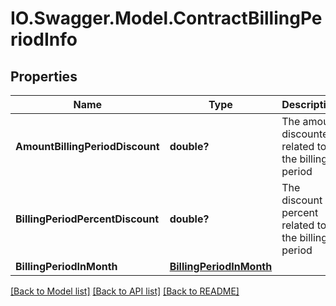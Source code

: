 # IO.Swagger.Model.ContractBillingPeriodInfo
## Properties

Name | Type | Description | Notes
------------ | ------------- | ------------- | -------------
**AmountBillingPeriodDiscount** | **double?** | The amount discounted related to the billing period | [optional] 
**BillingPeriodPercentDiscount** | **double?** | The discount percent related to the billing period | [optional] 
**BillingPeriodInMonth** | [**BillingPeriodInMonth**](BillingPeriodInMonth.md) |  | [optional] 

[[Back to Model list]](../README.md#documentation-for-models) [[Back to API list]](../README.md#documentation-for-api-endpoints) [[Back to README]](../README.md)

